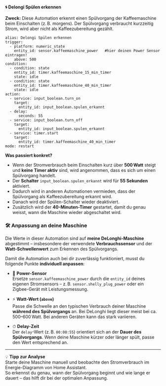 #### 🌀 Delongi Spülen erkennen

**Zweck:** Diese Automation erkennt einen Spülvorgang der Kaffeemaschine beim Einschalten (z. B. morgens). Der Spülvorgang verbraucht kurzzeitig Strom, wird aber nicht als Kaffeezubereitung gezählt.

```
alias: Delongi Spülen erkennen
trigger:
  - platform: numeric_state
    entity_id: sensor.kaffeemaschine_power   #hier deinen Power Sensor eintragen!
    above: 500
condition:
  - condition: state
    entity_id: timer.kaffeemaschine_15_min_timer
    state: idle
  - condition: state
    entity_id: timer.kaffeemaschine_40_min_timer
    state: idle
action:
  - service: input_boolean.turn_on
    target:
      entity_id: input_boolean.spulen_erkannt
  - delay:
      seconds: 55
  - service: input_boolean.turn_off
    target:
      entity_id: input_boolean.spulen_erkannt
  - service: timer.start
    target:
      entity_id: timer.kaffeemaschine_40_min_timer
mode: restart
```

**Was passiert konkret?**

- Wenn der Stromverbrauch beim Einschalten kurz über **500 Watt** steigt und **keine Timer aktiv** sind, wird angenommen, dass es sich um einen Spülvorgang handelt.
- Der **Schalter** `input_boolean.spulen_erkannt` wird für **55 Sekunden** aktiviert.
- Dadurch wird in anderen Automationen vermieden, dass der Spülvorgang als Kaffeezubereitung erkannt wird.
- Danach wird der Spülen-Schalter wieder deaktiviert.
- Zusätzlich wird der **40-Minuten-Timer** gestartet, damit du genau weisst, wann die Maschine wieder abgeschaltet wird.

### 🛠 Anpassung an deine Maschine

Die Werte in dieser Automation sind auf **meine DeLonghi-Maschine** abgestimmt – insbesondere der verwendete **Verbrauchssensor** und der **Watt-Schwellenwert** zum Erkennen des Spülvorgangs.

Damit die Automation auch bei dir zuverlässig funktioniert, musst du folgende Punkte **individuell anpassen**:

- 🔌 **Power-Sensor**  
  Ersetze `sensor.kaffeemaschine_power` durch die `entity_id` deines eigenen Stromsensors – z. B. `sensor.shelly_plug_power` oder ein Zigbee-Gerät mit Leistungsmessung.

- ⚡ **Watt-Wert (`above`)**  
  Passe die Schwelle an den typischen Verbrauch deiner Maschine **während des Spülvorgangs** an. Bei DeLonghi liegt dieser meist bei ca. 500–600 Watt. Bei anderen Geräten kann das stark variieren.

- ⏱ **Delay-Zeit**  
  Der `delay`-Wert (z. B. `00:00:55`) orientiert sich an der **Dauer des Spülvorgangs**. Wenn deine Maschine kürzer oder länger spült, passe den Wert entsprechend an.

---

💡 **Tipp zur Analyse**  
Starte deine Maschine manuell und beobachte den Stromverbrauch im Energie-Diagramm von Home Assistant.  
So erkennst du genau, wann der Spülvorgang beginnt und wie lange er dauert – das hilft dir bei der optimalen Anpassung.

